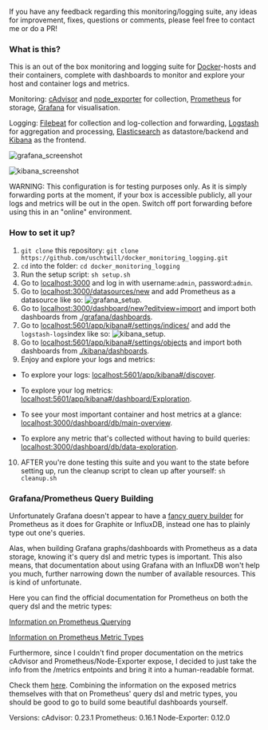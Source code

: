 If you have any feedback regarding this monitoring/logging suite, any ideas for improvement, fixes, questions or comments, please feel free to contact me or do a PR!

### What is this?

This is an out of the box monitoring and logging suite for [Docker](https://www.docker.com/)-hosts and their containers, complete with dashboards to monitor and explore your host and container logs and metrics.

Monitoring: [cAdvisor](https://github.com/google/cadvisor) and [node_exporter](https://github.com/prometheus/node_exporter) for collection, [Prometheus](https://prometheus.io/) for storage, [Grafana](http://grafana.org/) for visualisation.

Logging: [Filebeat](https://www.elastic.co/products/beats/filebeat) for collection and log-collection and forwarding, [Logstash](https://www.elastic.co/products/logstash) for aggregation and processing, [Elasticsearch](https://www.elastic.co/products/elasticsearch) as datastore/backend and [Kibana](https://www.elastic.co/products/kibana) as the frontend.

![grafana_screenshot](https://github.com/uschtwill/docker_monitoring_logging/blob/master/screenshot_grafana.png "Grafana Screenshot")

![kibana_screenshot](https://github.com/uschtwill/docker_monitoring_logging/blob/master/screenshot_kibana.png "Kibana Screenshot")

WARNING: This configuration is for testing purposes only. As it is simply forwarding ports at the moment, if your box is accessible publicly, all your logs and metrics will be out in the open. Switch off port forwarding before using this in an "online" environment.




### How to set it up?

1. `git clone` this repository: `git clone https://github.com/uschtwill/docker_monitoring_logging.git`
2. `cd` into the folder: `cd docker_monitoring_logging`
3. Run the setup script: `sh setup.sh`
4. Go to <a href="http://localhost:3000" target="_blank">localhost:3000</a>[]() and log in with username:`admin`, password:`admin`.
5. Go to <a href="http://localhost:3000/datasources/new" target="_blank">localhost:3000/datasources/new</a> and add Prometheus as a datasource like so: ![grafana_setup](https://github.com/uschtwill/docker_monitoring_logging/blob/master/grafana_setup.png "Grafana Setup").
6. Go to <a href="http://localhost:3000/dashboard/new?editview=import" target="_blank">localhost:3000/dashboard/new?editview=import</a> and import both dashboards from [./grafana/dashboards](https://github.com/uschtwill/docker_monitoring_logging/tree/master/grafana/dashboards).
7. Go to <a href="http://localhost:5601/app/kibana#/settings/indices/" target="_blank">localhost:5601/app/kibana#/settings/indices/</a> and add the `logstash-logs`index like so: ![kibana_setup](https://github.com/uschtwill/docker_monitoring_logging/blob/master/kibana_setup.png "Kibana Setup").
8. Go to <a href="http://localhost:5601/app/kibana#/settings/objects" target="_blank">localhost:5601/app/kibana#/settings/objects</a> and import both dashboards from [./kibana/dashboards](https://github.com/uschtwill/docker_monitoring_logging/tree/master/kibana/dashboards).
9. Enjoy and explore your logs and metrics:
  * To explore your logs: <a href="http://localhost:5601/app/kibana#/discover" target="_blank">localhost:5601/app/kibana#/discover</a>.
  - To explore your log metrics: <a href="http://localhost:5601/app/kibana#/dashboard/Exploration" target="_blank">localhost:5601/app/kibana#/dashboard/Exploration</a>.
  + To see your most important container and host metrics at a glance: <a href="http://localhost:3000/dashboard/db/main-overview" target="_blank">localhost:3000/dashboard/db/main-overview</a>.
  * To explore any metric that's collected without having to build queries: <a href="http://localhost:3000/dashboard/db/data-exploration" target="_blank">localhost:3000/dashboard/db/data-exploration</a>.
10. AFTER you're done testing this suite and you want to the state before setting up, run the cleanup script to clean up after yourself: `sh cleanup.sh`


### Grafana/Prometheus Query Building

Unfortunately Grafana doesn't appear to have a [fancy query builder](https://youtu.be/sKNZMtoSHN4?t=2m14s) for Prometheus as it does for Graphite or InfluxDB, instead one has to plainly type out one's queries.

Alas, when building Grafana graphs/dashboards with Prometheus as a data storage, knowing it's query dsl and metric types is important. This also means, that documentation about using Grafana with an InfluxDB won't help you much, further narrowing down the number of available resources. This is kind of unfortunate.

Here you can find the official documentation for Prometheus on both the query dsl and the metric types:


[Information on Prometheus Querying](https://prometheus.io/docs/querying/basics/)

[Information on Prometheus Metric Types](https://prometheus.io/docs/concepts/metric_types/)

Furthermore, since I couldn't find proper documentation on the metrics cAdvisor and Prometheus/Node-Exporter expose, I decided to just take the info from the /metrics entpoints and bring it into a human-readable format.

Check them [here](https://github.com/uschtwill/docker_monitoring_logging/tree/master/metrics-explained-for-grafana-query-building). Combining the information on the exposed metrics themselves with that on Prometheus' query dsl and metric types, you should be good to go to build some beautiful dashboards yourself.

Versions:
cAdvisor: 0.23.1
Prometheus: 0.16.1
Node-Exporter: 0.12.0
